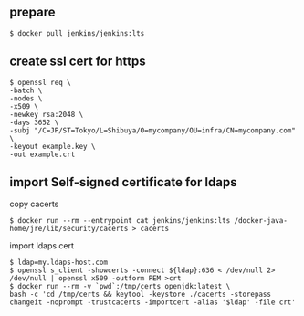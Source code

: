 
prepare
--

```console
$ docker pull jenkins/jenkins:lts
```

create ssl cert for https
--
```console
$ openssl req \
-batch \
-nodes \
-x509 \
-newkey rsa:2048 \
-days 3652 \
-subj "/C=JP/ST=Tokyo/L=Shibuya/O=mycompany/OU=infra/CN=mycompany.com" \
-keyout example.key \
-out example.crt 
```

import Self-signed certificate for ldaps
--

copy cacerts 
```console
$ docker run --rm --entrypoint cat jenkins/jenkins:lts /docker-java-home/jre/lib/security/cacerts > cacerts 
```

import ldaps cert 
```console
$ ldap=my.ldaps-host.com
$ openssl s_client -showcerts -connect ${ldap}:636 < /dev/null 2> /dev/null | openssl x509 -outform PEM >crt
$ docker run --rm -v `pwd`:/tmp/certs openjdk:latest \
bash -c 'cd /tmp/certs && keytool -keystore ./cacerts -storepass changeit -noprompt -trustcacerts -importcert -alias '$ldap' -file crt'
``` 
